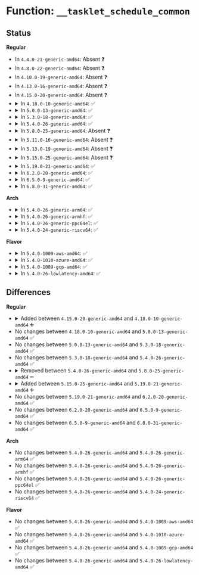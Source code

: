 # Function: <code>__tasklet_schedule_common</code>

## Status
<b>Regular</b>
<ul>
<li>
In <code>4.4.0-21-generic-amd64</code>: Absent ❓
</li>
<li>
In <code>4.8.0-22-generic-amd64</code>: Absent ❓
</li>
<li>
In <code>4.10.0-19-generic-amd64</code>: Absent ❓
</li>
<li>
In <code>4.13.0-16-generic-amd64</code>: Absent ❓
</li>
<li>
In <code>4.15.0-20-generic-amd64</code>: Absent ❓
</li>
<li>
<details>
<summary>In <code>4.18.0-10-generic-amd64</code>: ✅</summary>

```c
void __tasklet_schedule_common(struct tasklet_struct * t, struct tasklet_head * headp, unsigned int softirq_nr)
```

```json
{
  "name": "__tasklet_schedule_common",
  "collision_type": "Unique Static",
  "inline_type": "No",
  "funcs": [
    {
      "addr": 18446744071579454496,
      "name": "__tasklet_schedule_common",
      "external": false,
      "loc": "kernel/softirq.c:470",
      "file": "kernel/softirq.c",
      "inline": "seen, unknown",
      "caller_inline": [],
      "caller_func": [
        "kernel/softirq.c:__hrtimer_tasklet_trampoline",
        "kernel/softirq.c:__tasklet_schedule"
      ]
    }
  ],
  "symbols": [
    {
      "addr": 18446744071579454496,
      "name": "__tasklet_schedule_common",
      "section": ".text",
      "bind": "STB_LOCAL",
      "size": 207
    }
  ]
}
```
</details>
</li>
<li>
<details>
<summary>In <code>5.0.0-13-generic-amd64</code>: ✅</summary>

```c
void __tasklet_schedule_common(struct tasklet_struct * t, struct tasklet_head * headp, unsigned int softirq_nr)
```

```json
{
  "name": "__tasklet_schedule_common",
  "collision_type": "Unique Static",
  "inline_type": "No",
  "funcs": [
    {
      "addr": 18446744071579488304,
      "name": "__tasklet_schedule_common",
      "external": false,
      "loc": "kernel/softirq.c:471",
      "file": "kernel/softirq.c",
      "inline": "seen, unknown",
      "caller_inline": [],
      "caller_func": [
        "kernel/softirq.c:__hrtimer_tasklet_trampoline",
        "kernel/softirq.c:__tasklet_schedule"
      ]
    }
  ],
  "symbols": [
    {
      "addr": 18446744071579488304,
      "name": "__tasklet_schedule_common",
      "section": ".text",
      "bind": "STB_LOCAL",
      "size": 207
    }
  ]
}
```
</details>
</li>
<li>
<details>
<summary>In <code>5.3.0-18-generic-amd64</code>: ✅</summary>

```c
void __tasklet_schedule_common(struct tasklet_struct * t, struct tasklet_head * headp, unsigned int softirq_nr)
```

```json
{
  "name": "__tasklet_schedule_common",
  "collision_type": "Unique Static",
  "inline_type": "No",
  "funcs": [
    {
      "addr": 18446744071579506448,
      "name": "__tasklet_schedule_common",
      "external": false,
      "loc": "kernel/softirq.c:471",
      "file": "kernel/softirq.c",
      "inline": "seen, unknown",
      "caller_inline": [],
      "caller_func": [
        "kernel/softirq.c:__tasklet_hi_schedule",
        "kernel/softirq.c:__tasklet_schedule"
      ]
    }
  ],
  "symbols": [
    {
      "addr": 18446744071579506448,
      "name": "__tasklet_schedule_common",
      "section": ".text",
      "bind": "STB_LOCAL",
      "size": 207
    }
  ]
}
```
</details>
</li>
<li>
<details>
<summary>In <code>5.4.0-26-generic-amd64</code>: ✅</summary>

```c
void __tasklet_schedule_common(struct tasklet_struct * t, struct tasklet_head * headp, unsigned int softirq_nr)
```

```json
{
  "name": "__tasklet_schedule_common",
  "collision_type": "Unique Static",
  "inline_type": "No",
  "funcs": [
    {
      "addr": 18446744071579532496,
      "name": "__tasklet_schedule_common",
      "external": false,
      "loc": "kernel/softirq.c:471",
      "file": "kernel/softirq.c",
      "inline": "seen, unknown",
      "caller_inline": [],
      "caller_func": [
        "kernel/softirq.c:__tasklet_hi_schedule",
        "kernel/softirq.c:__tasklet_schedule"
      ]
    }
  ],
  "symbols": [
    {
      "addr": 18446744071579532496,
      "name": "__tasklet_schedule_common",
      "section": ".text",
      "bind": "STB_LOCAL",
      "size": 207
    }
  ]
}
```
</details>
</li>
<li>
<details>
<summary>In <code>5.8.0-25-generic-amd64</code>: Absent ❓</summary>

```json
{
  "name": "__tasklet_schedule_common",
  "collision_type": "Unique Static",
  "inline_type": "Full",
  "funcs": [
    {
      "addr": 18446744071579563141,
      "name": "__tasklet_schedule_common",
      "external": false,
      "loc": "kernel/softirq.c:498",
      "file": "kernel/softirq.c",
      "inline": "not declared, inlined",
      "caller_inline": [
        "kernel/softirq.c:__tasklet_hi_schedule",
        "kernel/softirq.c:__tasklet_schedule"
      ],
      "caller_func": []
    }
  ],
  "symbols": []
}
```
</details>
</li>
<li>
<details>
<summary>In <code>5.11.0-16-generic-amd64</code>: Absent ❓</summary>

```json
{
  "name": "__tasklet_schedule_common",
  "collision_type": "Unique Static",
  "inline_type": "Full",
  "funcs": [
    {
      "addr": 18446744071579544613,
      "name": "__tasklet_schedule_common",
      "external": false,
      "loc": "kernel/softirq.c:502",
      "file": "kernel/softirq.c",
      "inline": "not declared, inlined",
      "caller_inline": [
        "kernel/softirq.c:__tasklet_hi_schedule",
        "kernel/softirq.c:__tasklet_schedule"
      ],
      "caller_func": []
    }
  ],
  "symbols": []
}
```
</details>
</li>
<li>
<details>
<summary>In <code>5.13.0-19-generic-amd64</code>: Absent ❓</summary>

```json
{
  "name": "__tasklet_schedule_common",
  "collision_type": "Unique Static",
  "inline_type": "Full",
  "funcs": [
    {
      "addr": 18446744071579549621,
      "name": "__tasklet_schedule_common",
      "external": false,
      "loc": "kernel/softirq.c:719",
      "file": "kernel/softirq.c",
      "inline": "not declared, inlined",
      "caller_inline": [
        "kernel/softirq.c:__tasklet_hi_schedule",
        "kernel/softirq.c:__tasklet_schedule"
      ],
      "caller_func": []
    }
  ],
  "symbols": []
}
```
</details>
</li>
<li>
<details>
<summary>In <code>5.15.0-25-generic-amd64</code>: Absent ❓</summary>

```json
{
  "name": "__tasklet_schedule_common",
  "collision_type": "Unique Static",
  "inline_type": "Full",
  "funcs": [
    {
      "addr": 18446744071579622453,
      "name": "__tasklet_schedule_common",
      "external": false,
      "loc": "kernel/softirq.c:718",
      "file": "kernel/softirq.c",
      "inline": "not declared, inlined",
      "caller_inline": [
        "kernel/softirq.c:__tasklet_hi_schedule",
        "kernel/softirq.c:__tasklet_schedule"
      ],
      "caller_func": []
    }
  ],
  "symbols": []
}
```
</details>
</li>
<li>
<details>
<summary>In <code>5.19.0-21-generic-amd64</code>: ✅</summary>

```c
void __tasklet_schedule_common(struct tasklet_struct * t, struct tasklet_head * headp, unsigned int softirq_nr)
```

```json
{
  "name": "__tasklet_schedule_common",
  "collision_type": "Unique Static",
  "inline_type": "No",
  "funcs": [
    {
      "addr": 18446744071579716720,
      "name": "__tasklet_schedule_common",
      "external": false,
      "loc": "kernel/softirq.c:732",
      "file": "kernel/softirq.c",
      "inline": "seen, unknown",
      "caller_inline": [],
      "caller_func": [
        "kernel/softirq.c:__tasklet_hi_schedule",
        "kernel/softirq.c:__tasklet_schedule"
      ]
    }
  ],
  "symbols": [
    {
      "addr": 18446744071579716720,
      "name": "__tasklet_schedule_common",
      "section": ".text",
      "bind": "STB_LOCAL",
      "size": 126
    }
  ]
}
```
</details>
</li>
<li>
<details>
<summary>In <code>6.2.0-20-generic-amd64</code>: ✅</summary>

```c
void __tasklet_schedule_common(struct tasklet_struct * t, struct tasklet_head * headp, unsigned int softirq_nr)
```

```json
{
  "name": "__tasklet_schedule_common",
  "collision_type": "Unique Static",
  "inline_type": "No",
  "funcs": [
    {
      "addr": 18446744071579843696,
      "name": "__tasklet_schedule_common",
      "external": false,
      "loc": "kernel/softirq.c:732",
      "file": "kernel/softirq.c",
      "inline": "seen, unknown",
      "caller_inline": [],
      "caller_func": [
        "kernel/softirq.c:__tasklet_hi_schedule",
        "kernel/softirq.c:__tasklet_schedule"
      ]
    }
  ],
  "symbols": [
    {
      "addr": 18446744071579843696,
      "name": "__tasklet_schedule_common",
      "section": ".text",
      "bind": "STB_LOCAL",
      "size": 145
    }
  ]
}
```
</details>
</li>
<li>
<details>
<summary>In <code>6.5.0-9-generic-amd64</code>: ✅</summary>

```c
void __tasklet_schedule_common(struct tasklet_struct * t, struct tasklet_head * headp, unsigned int softirq_nr)
```

```json
{
  "name": "__tasklet_schedule_common",
  "collision_type": "Unique Static",
  "inline_type": "No",
  "funcs": [
    {
      "addr": 18446744071579893920,
      "name": "__tasklet_schedule_common",
      "external": false,
      "loc": "kernel/softirq.c:714",
      "file": "kernel/softirq.c",
      "inline": "seen, unknown",
      "caller_inline": [],
      "caller_func": [
        "kernel/softirq.c:__tasklet_hi_schedule",
        "kernel/softirq.c:__tasklet_schedule"
      ]
    }
  ],
  "symbols": [
    {
      "addr": 18446744071579893920,
      "name": "__tasklet_schedule_common",
      "section": ".text",
      "bind": "STB_LOCAL",
      "size": 145
    }
  ]
}
```
</details>
</li>
<li>
<details>
<summary>In <code>6.8.0-31-generic-amd64</code>: ✅</summary>

```c
void __tasklet_schedule_common(struct tasklet_struct * t, struct tasklet_head * headp, unsigned int softirq_nr)
```

```json
{
  "name": "__tasklet_schedule_common",
  "collision_type": "Unique Static",
  "inline_type": "No",
  "funcs": [
    {
      "addr": 18446744071579932608,
      "name": "__tasklet_schedule_common",
      "external": false,
      "loc": "kernel/softirq.c:714",
      "file": "kernel/softirq.c",
      "inline": "seen, unknown",
      "caller_inline": [],
      "caller_func": [
        "kernel/softirq.c:__tasklet_hi_schedule",
        "kernel/softirq.c:__tasklet_schedule"
      ]
    }
  ],
  "symbols": [
    {
      "addr": 18446744071579932608,
      "name": "__tasklet_schedule_common",
      "section": ".text",
      "bind": "STB_LOCAL",
      "size": 145
    }
  ]
}
```
</details>
</li>
</ul>
<b>Arch</b>
<ul>
<li>
<details>
<summary>In <code>5.4.0-26-generic-arm64</code>: ✅</summary>

```c
void __tasklet_schedule_common(struct tasklet_struct * t, struct tasklet_head * headp, unsigned int softirq_nr)
```

```json
{
  "name": "__tasklet_schedule_common",
  "collision_type": "Unique Static",
  "inline_type": "No",
  "funcs": [
    {
      "addr": 18446603336490677648,
      "name": "__tasklet_schedule_common",
      "external": false,
      "loc": "kernel/softirq.c:471",
      "file": "kernel/softirq.c",
      "inline": "seen, unknown",
      "caller_inline": [],
      "caller_func": [
        "kernel/softirq.c:__tasklet_hi_schedule",
        "kernel/softirq.c:__tasklet_schedule"
      ]
    }
  ],
  "symbols": [
    {
      "addr": 18446603336490677648,
      "name": "__tasklet_schedule_common",
      "section": ".text",
      "bind": "STB_LOCAL",
      "size": 144
    }
  ]
}
```
</details>
</li>
<li>
<details>
<summary>In <code>5.4.0-26-generic-armhf</code>: ✅</summary>

```c
void __tasklet_schedule_common(struct tasklet_struct * t, struct tasklet_head * headp, unsigned int softirq_nr)
```

```json
{
  "name": "__tasklet_schedule_common",
  "collision_type": "Unique Static",
  "inline_type": "No",
  "funcs": [
    {
      "addr": 3224748500,
      "name": "__tasklet_schedule_common",
      "external": false,
      "loc": "kernel/softirq.c:471",
      "file": "kernel/softirq.c",
      "inline": "seen, unknown",
      "caller_inline": [],
      "caller_func": [
        "kernel/softirq.c:__tasklet_hi_schedule",
        "kernel/softirq.c:__tasklet_schedule"
      ]
    }
  ],
  "symbols": [
    {
      "addr": 3224748500,
      "name": "__tasklet_schedule_common",
      "section": ".text",
      "bind": "STB_LOCAL",
      "size": 124
    }
  ]
}
```
</details>
</li>
<li>
<details>
<summary>In <code>5.4.0-26-generic-ppc64el</code>: ✅</summary>

```c
void __tasklet_schedule_common(struct tasklet_struct * t, struct tasklet_head * headp, unsigned int softirq_nr)
```

```json
{
  "name": "__tasklet_schedule_common",
  "collision_type": "Unique Static",
  "inline_type": "No",
  "funcs": [
    {
      "addr": 13835058055283501376,
      "name": "__tasklet_schedule_common",
      "external": false,
      "loc": "kernel/softirq.c:471",
      "file": "kernel/softirq.c",
      "inline": "seen, unknown",
      "caller_inline": [],
      "caller_func": [
        "kernel/softirq.c:__tasklet_hi_schedule",
        "kernel/softirq.c:__tasklet_schedule"
      ]
    }
  ],
  "symbols": [
    {
      "addr": 13835058055283501376,
      "name": "__tasklet_schedule_common",
      "section": ".text",
      "bind": "STB_LOCAL",
      "size": 180
    }
  ]
}
```
</details>
</li>
<li>
<details>
<summary>In <code>5.4.0-24-generic-riscv64</code>: ✅</summary>

```c
void __tasklet_schedule_common(struct tasklet_struct * t, struct tasklet_head * headp, unsigned int softirq_nr)
```

```json
{
  "name": "__tasklet_schedule_common",
  "collision_type": "Unique Static",
  "inline_type": "No",
  "funcs": [
    {
      "addr": 18446743936271414214,
      "name": "__tasklet_schedule_common",
      "external": false,
      "loc": "kernel/softirq.c:471",
      "file": "kernel/softirq.c",
      "inline": "seen, unknown",
      "caller_inline": [],
      "caller_func": [
        "kernel/softirq.c:__tasklet_hi_schedule",
        "kernel/softirq.c:__tasklet_schedule"
      ]
    }
  ],
  "symbols": [
    {
      "addr": 18446743936271414214,
      "name": "__tasklet_schedule_common",
      "section": ".text",
      "bind": "STB_LOCAL",
      "size": 136
    }
  ]
}
```
</details>
</li>
</ul>
<b>Flavor</b>
<ul>
<li>
<details>
<summary>In <code>5.4.0-1009-aws-amd64</code>: ✅</summary>

```c
void __tasklet_schedule_common(struct tasklet_struct * t, struct tasklet_head * headp, unsigned int softirq_nr)
```

```json
{
  "name": "__tasklet_schedule_common",
  "collision_type": "Unique Static",
  "inline_type": "No",
  "funcs": [
    {
      "addr": 18446744071579506160,
      "name": "__tasklet_schedule_common",
      "external": false,
      "loc": "kernel/softirq.c:471",
      "file": "kernel/softirq.c",
      "inline": "seen, unknown",
      "caller_inline": [],
      "caller_func": [
        "kernel/softirq.c:__tasklet_hi_schedule",
        "kernel/softirq.c:__tasklet_schedule"
      ]
    }
  ],
  "symbols": [
    {
      "addr": 18446744071579506160,
      "name": "__tasklet_schedule_common",
      "section": ".text",
      "bind": "STB_LOCAL",
      "size": 207
    }
  ]
}
```
</details>
</li>
<li>
<details>
<summary>In <code>5.4.0-1010-azure-amd64</code>: ✅</summary>

```c
void __tasklet_schedule_common(struct tasklet_struct * t, struct tasklet_head * headp, unsigned int softirq_nr)
```

```json
{
  "name": "__tasklet_schedule_common",
  "collision_type": "Unique Static",
  "inline_type": "No",
  "funcs": [
    {
      "addr": 18446744071579434976,
      "name": "__tasklet_schedule_common",
      "external": false,
      "loc": "kernel/softirq.c:471",
      "file": "kernel/softirq.c",
      "inline": "seen, unknown",
      "caller_inline": [],
      "caller_func": [
        "kernel/softirq.c:__tasklet_hi_schedule",
        "kernel/softirq.c:__tasklet_schedule"
      ]
    }
  ],
  "symbols": [
    {
      "addr": 18446744071579434976,
      "name": "__tasklet_schedule_common",
      "section": ".text",
      "bind": "STB_LOCAL",
      "size": 184
    }
  ]
}
```
</details>
</li>
<li>
<details>
<summary>In <code>5.4.0-1009-gcp-amd64</code>: ✅</summary>

```c
void __tasklet_schedule_common(struct tasklet_struct * t, struct tasklet_head * headp, unsigned int softirq_nr)
```

```json
{
  "name": "__tasklet_schedule_common",
  "collision_type": "Unique Static",
  "inline_type": "No",
  "funcs": [
    {
      "addr": 18446744071579506080,
      "name": "__tasklet_schedule_common",
      "external": false,
      "loc": "kernel/softirq.c:471",
      "file": "kernel/softirq.c",
      "inline": "seen, unknown",
      "caller_inline": [],
      "caller_func": [
        "kernel/softirq.c:__tasklet_hi_schedule",
        "kernel/softirq.c:__tasklet_schedule"
      ]
    }
  ],
  "symbols": [
    {
      "addr": 18446744071579506080,
      "name": "__tasklet_schedule_common",
      "section": ".text",
      "bind": "STB_LOCAL",
      "size": 207
    }
  ]
}
```
</details>
</li>
<li>
<details>
<summary>In <code>5.4.0-26-lowlatency-amd64</code>: ✅</summary>

```c
void __tasklet_schedule_common(struct tasklet_struct * t, struct tasklet_head * headp, unsigned int softirq_nr)
```

```json
{
  "name": "__tasklet_schedule_common",
  "collision_type": "Unique Static",
  "inline_type": "No",
  "funcs": [
    {
      "addr": 18446744071579538752,
      "name": "__tasklet_schedule_common",
      "external": false,
      "loc": "kernel/softirq.c:471",
      "file": "kernel/softirq.c",
      "inline": "seen, unknown",
      "caller_inline": [],
      "caller_func": [
        "kernel/softirq.c:__tasklet_hi_schedule",
        "kernel/softirq.c:__tasklet_schedule"
      ]
    }
  ],
  "symbols": [
    {
      "addr": 18446744071579538752,
      "name": "__tasklet_schedule_common",
      "section": ".text",
      "bind": "STB_LOCAL",
      "size": 232
    }
  ]
}
```
</details>
</li>
</ul>

## Differences
<b>Regular</b>
<ul>
<li>
<details>
<summary>Added between <code>4.15.0-20-generic-amd64</code> and <code>4.18.0-10-generic-amd64</code> ➕</summary>

```c
void __tasklet_schedule_common(struct tasklet_struct * t, struct tasklet_head * headp, unsigned int softirq_nr)
```
</details>
</li>
<li>
No changes between <code>4.18.0-10-generic-amd64</code> and <code>5.0.0-13-generic-amd64</code> ✅
</li>
<li>
No changes between <code>5.0.0-13-generic-amd64</code> and <code>5.3.0-18-generic-amd64</code> ✅
</li>
<li>
No changes between <code>5.3.0-18-generic-amd64</code> and <code>5.4.0-26-generic-amd64</code> ✅
</li>
<li>
<details>
<summary>Removed between <code>5.4.0-26-generic-amd64</code> and <code>5.8.0-25-generic-amd64</code> ➖</summary>

```c
void __tasklet_schedule_common(struct tasklet_struct * t, struct tasklet_head * headp, unsigned int softirq_nr)
```
</details>
</li>
<li>
<details>
<summary>Added between <code>5.15.0-25-generic-amd64</code> and <code>5.19.0-21-generic-amd64</code> ➕</summary>

```c
void __tasklet_schedule_common(struct tasklet_struct * t, struct tasklet_head * headp, unsigned int softirq_nr)
```
</details>
</li>
<li>
No changes between <code>5.19.0-21-generic-amd64</code> and <code>6.2.0-20-generic-amd64</code> ✅
</li>
<li>
No changes between <code>6.2.0-20-generic-amd64</code> and <code>6.5.0-9-generic-amd64</code> ✅
</li>
<li>
No changes between <code>6.5.0-9-generic-amd64</code> and <code>6.8.0-31-generic-amd64</code> ✅
</li>
</ul>
<b>Arch</b>
<ul>
<li>
No changes between <code>5.4.0-26-generic-amd64</code> and <code>5.4.0-26-generic-arm64</code> ✅
</li>
<li>
No changes between <code>5.4.0-26-generic-amd64</code> and <code>5.4.0-26-generic-armhf</code> ✅
</li>
<li>
No changes between <code>5.4.0-26-generic-amd64</code> and <code>5.4.0-26-generic-ppc64el</code> ✅
</li>
<li>
No changes between <code>5.4.0-26-generic-amd64</code> and <code>5.4.0-24-generic-riscv64</code> ✅
</li>
</ul>
<b>Flavor</b>
<ul>
<li>
No changes between <code>5.4.0-26-generic-amd64</code> and <code>5.4.0-1009-aws-amd64</code> ✅
</li>
<li>
No changes between <code>5.4.0-26-generic-amd64</code> and <code>5.4.0-1010-azure-amd64</code> ✅
</li>
<li>
No changes between <code>5.4.0-26-generic-amd64</code> and <code>5.4.0-1009-gcp-amd64</code> ✅
</li>
<li>
No changes between <code>5.4.0-26-generic-amd64</code> and <code>5.4.0-26-lowlatency-amd64</code> ✅
</li>
</ul>
